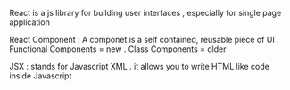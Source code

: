 React is a js library for building user interfaces , especially for single page application


React Component : A componet is a self contained, reusable piece of UI
                . Functional Components = new 
                . Class Components = older


JSX : stands for Javascript XML . it allows you to write HTML like code inside Javascript                